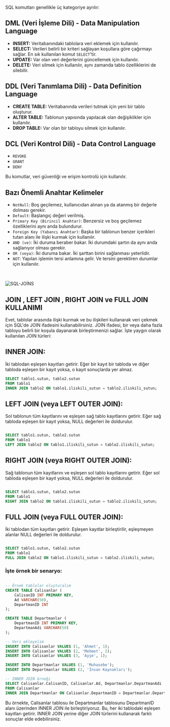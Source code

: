 SQL komutları genellikle üç kategoriye ayrılır:

## DML (Veri İşleme Dili) - Data Manipulation Language

- **INSERT:** Veritabanındaki tablolara veri eklemek için kullanılır.
- **SELECT:** Verileri belirli bir kriteri sağlayan koşullara göre çağırmayı sağlar. En sık kullanılan komut `SELECT`'tir.
- **UPDATE:** Var olan veri değerlerini güncellemek için kullanılır.
- **DELETE:** Veri silmek için kullanılır, aynı zamanda tablo özelliklerini de silebilir.

## DDL (Veri Tanımlama Dili) - Data Definition Language

- **CREATE TABLE:** Veritabanında verileri tutmak için yeni bir tablo oluşturur.
- **ALTER TABLE:** Tablonun yapısında yapılacak olan değişiklikler için kullanılır.
- **DROP TABLE:** Var olan bir tabloyu silmek için kullanılır.

## DCL (Veri Kontrol Dili) - Data Control Language

- `REVOKE`
- `GRANT`
- `DENY`

Bu komutlar, veri güvenliği ve erişim kontrolü için kullanılır.

## Bazı Önemli Anahtar Kelimeler

- `NotNull`: Boş geçilemez, kullanıcıdan alınan ya da atanmış bir değerle dolması gerekir.
- `Default`: Başlangıç değeri verilmiş.
- `Primary Key (Birincil Anahtar)`: Benzersiz ve boş geçilemez özelliklerini aynı anda bulundurur.
- `Foreign Key (Yabancı Anahtar)`: Başka bir tablonun benzer içerikleri tutan alanı ile ilişki kurmak için kullanılır.
- `AND (ve)`: İki duruma beraber bakar. İki durumdaki şartın da aynı anda sağlanıyor olması gerekir.
- `OR (veya)`: İki duruma bakar. İki şarttan birini sağlanması yeterlidir.
- `NOT`: Yapılan işlemin tersi anlamına gelir. Ve tersini gerektiren durumlar için kullanılır.

<br/>

![SQL-JOİNS](https://www.codeproject.com/KB/database/Visual_SQL_Joins/Visual_SQL_JOINS_orig.jpg)

## JOIN , LEFT JOIN , RIGHT JOIN ve FULL JOIN KULLANIMI

Evet, tablolar arasında ilişki kurmak ve bu ilişkileri kullanarak veri çekmek için SQL'de JOIN ifadesini kullanabilirsiniz. JOIN ifadesi, bir veya daha fazla tabloyu belirli bir koşula dayanarak birleştirmenizi sağlar. İşte yaygın olarak kullanılan JOIN türleri:

## INNER JOIN:

İki tablodan eşleşen kayıtları getirir. Eğer bir kayıt bir tabloda ve diğer tabloda eşleşen bir kayıt yoksa, o kayıt sonuçlarda yer almaz.

```sql
SELECT tablo1.sutun, tablo2.sutun
FROM tablo1
INNER JOIN tablo2 ON tablo1.iliskili_sutun = tablo2.iliskili_sutun;

```

## LEFT JOIN (veya LEFT OUTER JOIN):

Sol tablonun tüm kayıtlarını ve eşleşen sağ tablo kayıtlarını getirir. Eğer sağ tabloda eşleşen bir kayıt yoksa, NULL değerleri ile doldurulur.

```sql

SELECT tablo1.sutun, tablo2.sutun
FROM tablo1
LEFT JOIN tablo2 ON tablo1.iliskili_sutun = tablo2.iliskili_sutun;

```

## RIGHT JOIN (veya RIGHT OUTER JOIN):

Sağ tablonun tüm kayıtlarını ve eşleşen sol tablo kayıtlarını getirir. Eğer sol tabloda eşleşen bir kayıt yoksa, NULL değerleri ile doldurulur.

```sql

SELECT tablo1.sutun, tablo2.sutun
FROM tablo1
RIGHT JOIN tablo2 ON tablo1.iliskili_sutun = tablo2.iliskili_sutun;

```

## FULL JOIN (veya FULL OUTER JOIN):

İki tablodan tüm kayıtları getirir. Eşleşen kayıtlar birleştirilir, eşleşmeyen alanlar NULL değerleri ile doldurulur.

```sql

SELECT tablo1.sutun, tablo2.sutun
FROM tablo1
FULL JOIN tablo2 ON tablo1.iliskili_sutun = tablo2.iliskili_sutun;

```

### İşte örnek bir senaryo:

```sql

-- Örnek tablolar oluşturalım
CREATE TABLE Calisanlar (
    CalisanID INT PRIMARY KEY,
    Ad VARCHAR(50),
    DepartmanID INT
);

CREATE TABLE Departmanlar (
    DepartmanID INT PRIMARY KEY,
    DepartmanAdi VARCHAR(50)
);

-- Veri ekleyelim
INSERT INTO Calisanlar VALUES (1, 'Ahmet', 1);
INSERT INTO Calisanlar VALUES (2, 'Mehmet', 2);
INSERT INTO Calisanlar VALUES (3, 'Ayşe', 1);

INSERT INTO Departmanlar VALUES (1, 'Muhasebe');
INSERT INTO Departmanlar VALUES (2, 'İnsan Kaynakları');

-- INNER JOIN örneği
SELECT Calisanlar.CalisanID, Calisanlar.Ad, Departmanlar.DepartmanAdi
FROM Calisanlar
INNER JOIN Departmanlar ON Calisanlar.DepartmanID = Departmanlar.DepartmanID;

```
Bu örnekte, Calisanlar tablosu ile Departmanlar tablosunu DepartmanID alanı üzerinden INNER JOIN ile birleştiriyoruz. Bu, her iki tablodaki eşleşen kayıtları getirir. INNER JOIN yerine diğer JOIN türlerini kullanarak farklı sonuçlar elde edebilirsiniz.